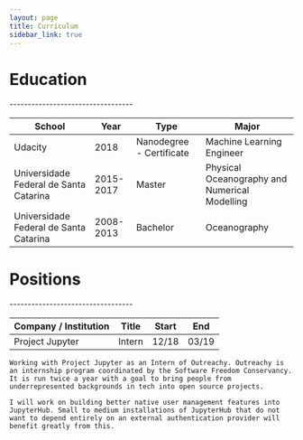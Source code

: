 ```yaml
---
layout: page
title: Curriculum
sidebar_link: true
---
```



<h1 id='formation'>Education</h1>
----------------------------------

| School                                 | Year      | Type                     | Major                                          |
|----------------------------------------|-----------|--------------------------|------------------------------------------------|
| Udacity                                | 2018      | Nanodegree - Certificate | Machine Learning Engineer                      |
| Universidade Federal de Santa Catarina | 2015-2017 | Master                   | Physical Oceanography and Numerical Modelling |
| Universidade Federal de Santa Catarina | 2008-2013 | Bachelor                 | Oceanography                                   |



<h1 id='positions'>Positions</h1>
----------------------------------

| Company / Institution | Title  | Start | End   |
|-----------------------|--------|-------|-------|
| Project Jupyter       | Intern | 12/18 | 03/19 |

```
Working with Project Jupyter as an Intern of Outreachy. Outreachy is an internship program coordinated by the Software Freedom Conservancy. It is run twice a year with a goal to bring people from underrepresented backgrounds in tech into open source projects.

I will work on building better native user management features into JupyterHub. Small to medium installations of JupyterHub that do not want to depend entirely on an external authentication provider will benefit greatly from this.
````

